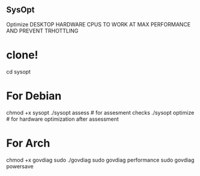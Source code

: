 ## SysOpt
Optimize DESKTOP HARDWARE CPUS TO WORK AT MAX PERFORMANCE AND PREVENT TRHOTTLING

# clone!
cd sysopt

# For Debian

chmod +x sysopt
./sysopt assess # for assesment checks
./sysopt optimize # for hardware optimization after assessment

# For Arch

chmod +x govdiag
sudo ./govdiag
sudo govdiag performance
sudo govdiag powersave

